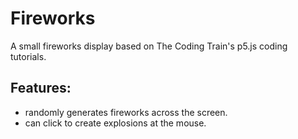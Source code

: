 # Fireworks
A small fireworks display based on The Coding Train's p5.js coding tutorials.

## Features:
* randomly generates fireworks across the screen.
* can click to create explosions at the mouse.